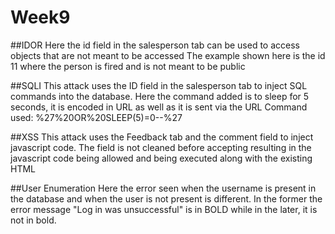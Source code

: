 # Week9

##IDOR
Here the id field in the salesperson tab can be used to access objects that are not meant to be accessed
The example shown here is the id 11 where the person is fired and is not meant to be public

##SQLI
This attack uses the ID field in the salesperson tab to inject SQL commands into the database.
Here the command added is to sleep for 5 seconds, it is encoded in URL as well as it is sent via the URL
Command used: %27%20OR%20SLEEP(5)=0--%27

##XSS
This attack uses the Feedback tab and the comment field to inject javascript code.
The field is not cleaned before accepting resulting in the javascript code being allowed and being executed along with the existing HTML
<script>alert('Test');</script>


##User Enumeration
Here the error seen when the username is present in the database and when the user is not present is different.
In the former the error message "Log in was unsuccessful" is in BOLD
while in the later, it is not in bold.
